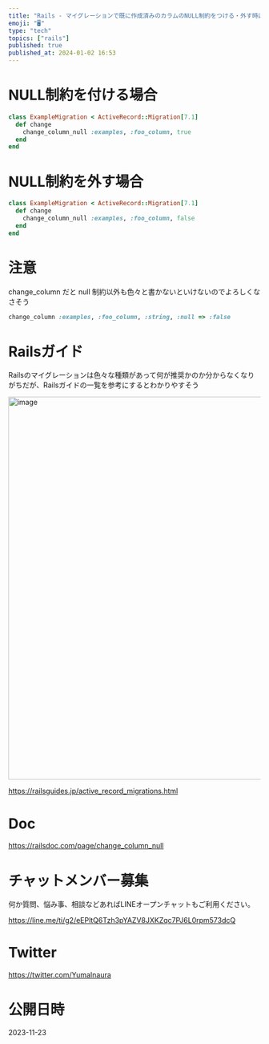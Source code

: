 ```yaml
---
title: "Rails - マイグレーションで既に作成済みのカラムのNULL制約をつける・外す時は change_column_null "
emoji: "🖥"
type: "tech"
topics: ["rails"]
published: true
published_at: 2024-01-02 16:53
---
```


# NULL制約を付ける場合

```rb
class ExampleMigration < ActiveRecord::Migration[7.1]
  def change
    change_column_null :examples, :foo_column, true
  end
end
```

# NULL制約を外す場合

```rb
class ExampleMigration < ActiveRecord::Migration[7.1]
  def change
    change_column_null :examples, :foo_column, false
  end
end
```

# 注意

change_column だと null 制約以外も色々と書かないといけないのでよろしくなさそう

```rb
change_column :examples, :foo_column, :string, :null => :false
```

# Railsガイド

Railsのマイグレーションは色々な種類があって何が推奨かのか分からなくなりがちだが、Railsガイドの一覧を参考にするとわかりやすそう

<img width="764" alt="image" src="https://github.com/YumaInaura/YumaInaura/assets/13635059/be4c3820-3708-4b09-a956-1dd24afa7697">


https://railsguides.jp/active_record_migrations.html

# Doc


https://railsdoc.com/page/change_column_null


# チャットメンバー募集


何か質問、悩み事、相談などあればLINEオープンチャットもご利用ください。

https://line.me/ti/g2/eEPltQ6Tzh3pYAZV8JXKZqc7PJ6L0rpm573dcQ


# Twitter

https://twitter.com/YumaInaura


# 公開日時

2023-11-23
